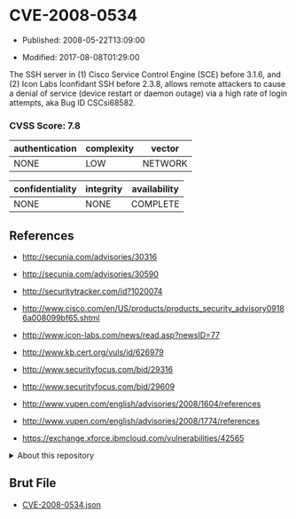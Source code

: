 # CVE-2008-0534

- Published: 2008-05-22T13:09:00

- Modified: 2017-08-08T01:29:00

The SSH server in (1) Cisco Service Control Engine (SCE) before 3.1.6, and (2) Icon Labs Iconfidant SSH before 2.3.8, allows remote attackers to cause a denial of service (device restart or daemon outage) via a high rate of login attempts, aka Bug ID CSCsi68582.

### CVSS Score: **7.8**

| authentication | complexity | vector |
| --- | --- | --- |
| NONE | LOW | NETWORK |

| confidentiality | integrity | availability |
| --- | --- | --- |
| NONE | NONE | COMPLETE |

## References

* http://secunia.com/advisories/30316

* http://secunia.com/advisories/30590

* http://securitytracker.com/id?1020074

* http://www.cisco.com/en/US/products/products_security_advisory09186a008099bf65.shtml

* http://www.icon-labs.com/news/read.asp?newsID=77

* http://www.kb.cert.org/vuls/id/626979

* http://www.securityfocus.com/bid/29316

* http://www.securityfocus.com/bid/29609

* http://www.vupen.com/english/advisories/2008/1604/references

* http://www.vupen.com/english/advisories/2008/1774/references

* https://exchange.xforce.ibmcloud.com/vulnerabilities/42565

<details>
<summary>About this repository</summary> 

  This repository is part of the project [Live Hack CVE](https://github.com/Live-Hack-CVE). Main website can be found [www.live-hack.org](https://www.live-hack.org) 
  
  Made by [Sn0wAlice](https://github.com/Sn0wAlice) for the people that care about security and need to have a feed of the latest CVEs. Hope you enjoy it, don't forget to star the repo and follow me on [Twitter](https://twitter.com/Sn0wAlice) and [Github](https://github.com/Sn0wAlice). And that is my [personnal website](https://www.alice-snow.me/)

  - [Home Page](https://github.com/Live-Hack-CVE)
  - [Framework](https://github.com/Live-Hack-CVE/cve-framework)
  - [CVE database](https://github.com/Live-Hack-CVE/full_database)
  - [Changelog](https://github.com/Live-Hack-CVE/Changelog)
</details>

## Brut File

* [CVE-2008-0534.json](https://raw.githubusercontent.com/Live-Hack-CVE/full_database/main/cves/2008/CVE-2008-0534.json)


